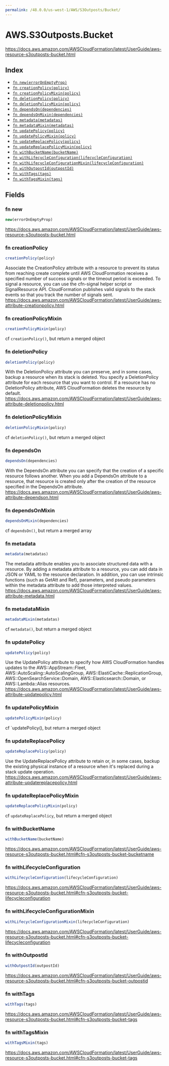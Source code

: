 ```yaml
---
permalink: /48.0.0/us-west-1/AWS/S3Outposts/Bucket/
---
```


# AWS.S3Outposts.Bucket

https://docs.aws.amazon.com/AWSCloudFormation/latest/UserGuide/aws-resource-s3outposts-bucket.html

## Index

* [`fn new(errorOnEmptyProp)`](#fn-new)
* [`fn creationPolicy(policy)`](#fn-creationpolicy)
* [`fn creationPolicyMixin(policy)`](#fn-creationpolicymixin)
* [`fn deletionPolicy(policy)`](#fn-deletionpolicy)
* [`fn deletionPolicyMixin(policy)`](#fn-deletionpolicymixin)
* [`fn dependsOn(dependencies)`](#fn-dependson)
* [`fn dependsOnMixin(dependencies)`](#fn-dependsonmixin)
* [`fn metadata(metadatas)`](#fn-metadata)
* [`fn metadataMixin(metadatas)`](#fn-metadatamixin)
* [`fn updatePolicy(policy)`](#fn-updatepolicy)
* [`fn updatePolicyMixin(policy)`](#fn-updatepolicymixin)
* [`fn updateReplacePolicy(policy)`](#fn-updatereplacepolicy)
* [`fn updateReplacePolicyMixin(policy)`](#fn-updatereplacepolicymixin)
* [`fn withBucketName(bucketName)`](#fn-withbucketname)
* [`fn withLifecycleConfiguration(lifecycleConfiguration)`](#fn-withlifecycleconfiguration)
* [`fn withLifecycleConfigurationMixin(lifecycleConfiguration)`](#fn-withlifecycleconfigurationmixin)
* [`fn withOutpostId(outpostId)`](#fn-withoutpostid)
* [`fn withTags(tags)`](#fn-withtags)
* [`fn withTagsMixin(tags)`](#fn-withtagsmixin)

## Fields

### fn new

```ts
new(errorOnEmptyProp)
```

https://docs.aws.amazon.com/AWSCloudFormation/latest/UserGuide/aws-resource-s3outposts-bucket.html

### fn creationPolicy

```ts
creationPolicy(policy)
```

Associate the CreationPolicy attribute with a resource to prevent its status from reaching create complete until AWS CloudFormation receives a specified number of success signals or the timeout period is exceeded. To signal a resource, you can use the cfn-signal helper script or SignalResource API. CloudFormation publishes valid signals to the stack events so that you track the number of signals sent. 
https://docs.aws.amazon.com/AWSCloudFormation/latest/UserGuide/aws-attribute-creationpolicy.html

### fn creationPolicyMixin

```ts
creationPolicyMixin(policy)
```

cf `creationPolicy()`, but return a merged object

### fn deletionPolicy

```ts
deletionPolicy(policy)
```

With the DeletionPolicy attribute you can preserve, and in some cases, backup a resource when its stack is deleted. You specify a DeletionPolicy attribute for each resource that you want to control. If a resource has no DeletionPolicy attribute, AWS CloudFormation deletes the resource by default. 
https://docs.aws.amazon.com/AWSCloudFormation/latest/UserGuide/aws-attribute-deletionpolicy.html

### fn deletionPolicyMixin

```ts
deletionPolicyMixin(policy)
```

cf `deletionPolicy()`, but return a merged object

### fn dependsOn

```ts
dependsOn(dependencies)
```

With the DependsOn attribute you can specify that the creation of a specific resource follows another. When you add a DependsOn attribute to a resource, that resource is created only after the creation of the resource specified in the DependsOn attribute. 
https://docs.aws.amazon.com/AWSCloudFormation/latest/UserGuide/aws-attribute-dependson.html

### fn dependsOnMixin

```ts
dependsOnMixin(dependencies)
```

cf `dependsOn()`, but return a merged array

### fn metadata

```ts
metadata(metadatas)
```

The metadata attribute enables you to associate structured data with a resource. By adding a metadata attribute to a resource, you can add data in JSON or YAML to the resource declaration. In addition, you can use intrinsic functions (such as GetAtt and Ref), parameters, and pseudo parameters within the metadata attribute to add those interpreted values. 
https://docs.aws.amazon.com/AWSCloudFormation/latest/UserGuide/aws-attribute-metadata.html

### fn metadataMixin

```ts
metadataMixin(metadatas)
```

cf `metadata()`, but return a merged object

### fn updatePolicy

```ts
updatePolicy(policy)
```

Use the UpdatePolicy attribute to specify how AWS CloudFormation handles updates to the AWS::AppStream::Fleet, AWS::AutoScaling::AutoScalingGroup, AWS::ElastiCache::ReplicationGroup, AWS::OpenSearchService::Domain, AWS::Elasticsearch::Domain, or AWS::Lambda::Alias resources. 
https://docs.aws.amazon.com/AWSCloudFormation/latest/UserGuide/aws-attribute-updatepolicy.html

### fn updatePolicyMixin

```ts
updatePolicyMixin(policy)
```

cf `updatePolicy(), but return a merged object

### fn updateReplacePolicy

```ts
updateReplacePolicy(policy)
```

Use the UpdateReplacePolicy attribute to retain or, in some cases, backup the existing physical instance of a resource when it's replaced during a stack update operation. 
https://docs.aws.amazon.com/AWSCloudFormation/latest/UserGuide/aws-attribute-updatereplacepolicy.html

### fn updateReplacePolicyMixin

```ts
updateReplacePolicyMixin(policy)
```

cf `updateReplacePolicy`, but return a merged object

### fn withBucketName

```ts
withBucketName(bucketName)
```

https://docs.aws.amazon.com/AWSCloudFormation/latest/UserGuide/aws-resource-s3outposts-bucket.html#cfn-s3outposts-bucket-bucketname

### fn withLifecycleConfiguration

```ts
withLifecycleConfiguration(lifecycleConfiguration)
```

https://docs.aws.amazon.com/AWSCloudFormation/latest/UserGuide/aws-resource-s3outposts-bucket.html#cfn-s3outposts-bucket-lifecycleconfiguration

### fn withLifecycleConfigurationMixin

```ts
withLifecycleConfigurationMixin(lifecycleConfiguration)
```

https://docs.aws.amazon.com/AWSCloudFormation/latest/UserGuide/aws-resource-s3outposts-bucket.html#cfn-s3outposts-bucket-lifecycleconfiguration

### fn withOutpostId

```ts
withOutpostId(outpostId)
```

https://docs.aws.amazon.com/AWSCloudFormation/latest/UserGuide/aws-resource-s3outposts-bucket.html#cfn-s3outposts-bucket-outpostid

### fn withTags

```ts
withTags(tags)
```

https://docs.aws.amazon.com/AWSCloudFormation/latest/UserGuide/aws-resource-s3outposts-bucket.html#cfn-s3outposts-bucket-tags

### fn withTagsMixin

```ts
withTagsMixin(tags)
```

https://docs.aws.amazon.com/AWSCloudFormation/latest/UserGuide/aws-resource-s3outposts-bucket.html#cfn-s3outposts-bucket-tags